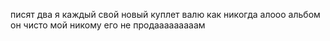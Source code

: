 писят два
я каждый свой новый куплет валю как никогда
алооо
альбом он чисто мой никому его не продааааааааам
